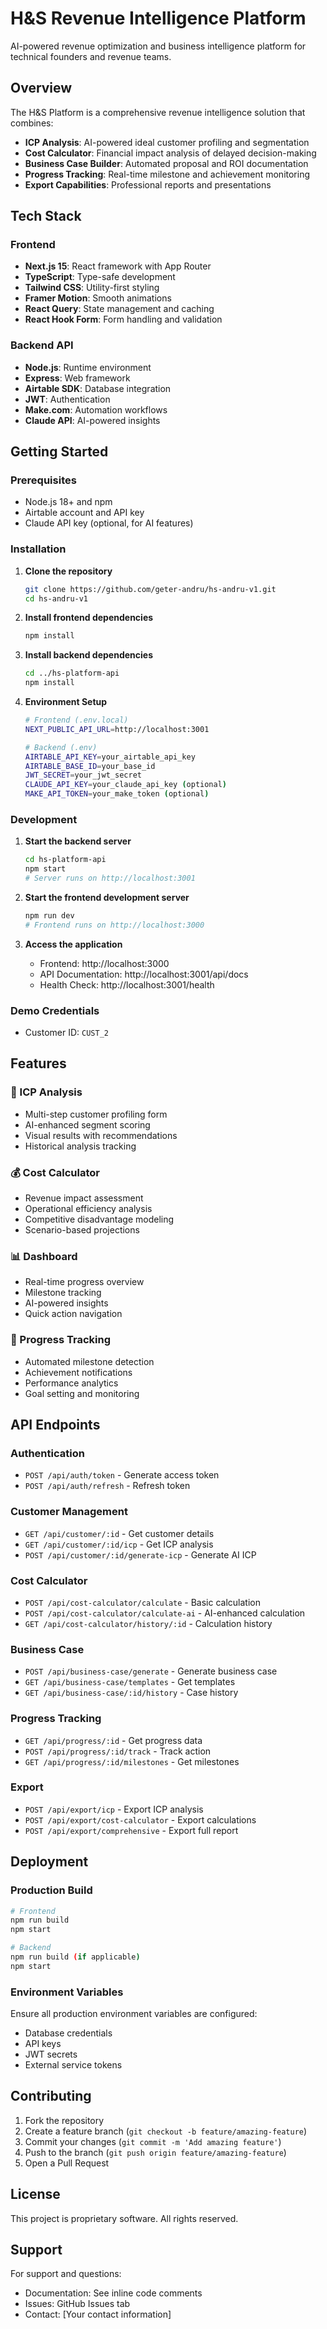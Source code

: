 # H&S Revenue Intelligence Platform

AI-powered revenue optimization and business intelligence platform for technical founders and revenue teams.

## Overview

The H&S Platform is a comprehensive revenue intelligence solution that combines:
- **ICP Analysis**: AI-powered ideal customer profiling and segmentation
- **Cost Calculator**: Financial impact analysis of delayed decision-making
- **Business Case Builder**: Automated proposal and ROI documentation
- **Progress Tracking**: Real-time milestone and achievement monitoring
- **Export Capabilities**: Professional reports and presentations

## Tech Stack

### Frontend
- **Next.js 15**: React framework with App Router
- **TypeScript**: Type-safe development
- **Tailwind CSS**: Utility-first styling
- **Framer Motion**: Smooth animations
- **React Query**: State management and caching
- **React Hook Form**: Form handling and validation

### Backend API
- **Node.js**: Runtime environment
- **Express**: Web framework
- **Airtable SDK**: Database integration
- **JWT**: Authentication
- **Make.com**: Automation workflows
- **Claude API**: AI-powered insights

## Getting Started

### Prerequisites
- Node.js 18+ and npm
- Airtable account and API key
- Claude API key (optional, for AI features)

### Installation

1. **Clone the repository**
   ```bash
   git clone https://github.com/geter-andru/hs-andru-v1.git
   cd hs-andru-v1
   ```

2. **Install frontend dependencies**
   ```bash
   npm install
   ```

3. **Install backend dependencies**
   ```bash
   cd ../hs-platform-api
   npm install
   ```

4. **Environment Setup**
   ```bash
   # Frontend (.env.local)
   NEXT_PUBLIC_API_URL=http://localhost:3001
   
   # Backend (.env)
   AIRTABLE_API_KEY=your_airtable_api_key
   AIRTABLE_BASE_ID=your_base_id
   JWT_SECRET=your_jwt_secret
   CLAUDE_API_KEY=your_claude_api_key (optional)
   MAKE_API_TOKEN=your_make_token (optional)
   ```

### Development

1. **Start the backend server**
   ```bash
   cd hs-platform-api
   npm start
   # Server runs on http://localhost:3001
   ```

2. **Start the frontend development server**
   ```bash
   npm run dev
   # Frontend runs on http://localhost:3000
   ```

3. **Access the application**
   - Frontend: http://localhost:3000
   - API Documentation: http://localhost:3001/api/docs
   - Health Check: http://localhost:3001/health

### Demo Credentials
- Customer ID: `CUST_2`

## Features

### 🎯 ICP Analysis
- Multi-step customer profiling form
- AI-enhanced segment scoring
- Visual results with recommendations
- Historical analysis tracking

### 💰 Cost Calculator
- Revenue impact assessment
- Operational efficiency analysis
- Competitive disadvantage modeling
- Scenario-based projections

### 📊 Dashboard
- Real-time progress overview
- Milestone tracking
- AI-powered insights
- Quick action navigation

### 🚀 Progress Tracking
- Automated milestone detection
- Achievement notifications
- Performance analytics
- Goal setting and monitoring

## API Endpoints

### Authentication
- `POST /api/auth/token` - Generate access token
- `POST /api/auth/refresh` - Refresh token

### Customer Management
- `GET /api/customer/:id` - Get customer details
- `GET /api/customer/:id/icp` - Get ICP analysis
- `POST /api/customer/:id/generate-icp` - Generate AI ICP

### Cost Calculator
- `POST /api/cost-calculator/calculate` - Basic calculation
- `POST /api/cost-calculator/calculate-ai` - AI-enhanced calculation
- `GET /api/cost-calculator/history/:id` - Calculation history

### Business Case
- `POST /api/business-case/generate` - Generate business case
- `GET /api/business-case/templates` - Get templates
- `GET /api/business-case/:id/history` - Case history

### Progress Tracking
- `GET /api/progress/:id` - Get progress data
- `POST /api/progress/:id/track` - Track action
- `GET /api/progress/:id/milestones` - Get milestones

### Export
- `POST /api/export/icp` - Export ICP analysis
- `POST /api/export/cost-calculator` - Export calculations
- `POST /api/export/comprehensive` - Export full report

## Deployment

### Production Build
```bash
# Frontend
npm run build
npm start

# Backend
npm run build (if applicable)
npm start
```

### Environment Variables
Ensure all production environment variables are configured:
- Database credentials
- API keys
- JWT secrets
- External service tokens

## Contributing

1. Fork the repository
2. Create a feature branch (`git checkout -b feature/amazing-feature`)
3. Commit your changes (`git commit -m 'Add amazing feature'`)
4. Push to the branch (`git push origin feature/amazing-feature`)
5. Open a Pull Request

## License

This project is proprietary software. All rights reserved.

## Support

For support and questions:
- Documentation: See inline code comments
- Issues: GitHub Issues tab
- Contact: [Your contact information]
